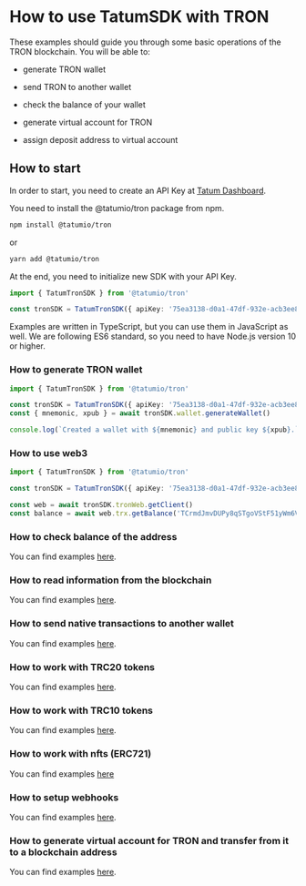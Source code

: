 # How to use TatumSDK with TRON

These examples should guide you through some basic operations of the TRON blockchain. You will be able to:

- generate TRON wallet
- send TRON to another wallet
- check the balance of your wallet

- generate virtual account for TRON
- assign deposit address to virtual account

## How to start

In order to start, you need to create an API Key at [Tatum Dashboard](https://dashboard.tatum.io).

You need to install the @tatumio/tron package from npm.

```bash
npm install @tatumio/tron
```

or

```bash
yarn add @tatumio/tron
```

At the end, you need to initialize new SDK with your API Key.

```typescript
import { TatumTronSDK } from '@tatumio/tron'

const tronSDK = TatumTronSDK({ apiKey: '75ea3138-d0a1-47df-932e-acb3ee807dab' })
```

Examples are written in TypeScript, but you can use them in JavaScript as well. We are following ES6 standard, so you
need to have Node.js version 10 or higher.

### How to generate TRON wallet

```typescript
import { TatumTronSDK } from '@tatumio/tron'

const tronSDK = TatumTronSDK({ apiKey: '75ea3138-d0a1-47df-932e-acb3ee807dab' })
const { mnemonic, xpub } = await tronSDK.wallet.generateWallet()

console.log(`Created a wallet with ${mnemonic} and public key ${xpub}.`)
```

### How to use web3

```typescript
import { TatumTronSDK } from '@tatumio/tron'

const tronSDK = TatumTronSDK({ apiKey: '75ea3138-d0a1-47df-932e-acb3ee807dab' })

const web = await tronSDK.tronWeb.getClient()
const balance = await web.trx.getBalance('TCrmdJmvDUPy8qSTgoVStF51yWm6VUh5yQ')
```

### How to check balance of the address

You can find examples [here](./src/app/tron.balance.example.ts).

### How to read information from the blockchain

You can find examples [here](./src/app/tron.blockchain.example.ts).

### How to send native transactions to another wallet

You can find examples [here](./src/app/tron.tx.example.ts).

### How to work with TRC20 tokens

You can find examples [here](./src/app/tron.trc20.example.ts).

### How to work with TRC10 tokens

You can find examples [here](./src/app/tron.trc10.example.ts).

### How to work with nfts (ERC721)

You can find examples [here](./src/app/tron.nft.example.ts)

### How to setup webhooks

You can find examples [here](./src/app/tron.subscriptions.example.ts).

### How to generate virtual account for TRON and transfer from it to a blockchain address

You can find examples [here](./src/app/tron.virtualAccount.example.ts).
